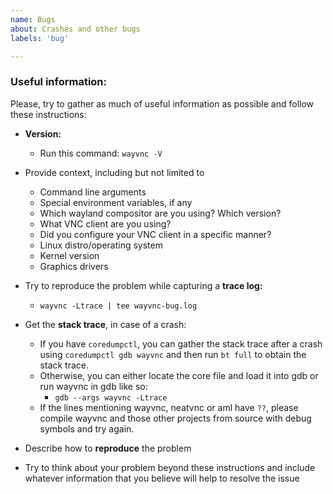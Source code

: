 ```yaml
---
name: Bugs
about: Crashes and other bugs
labels: 'bug'

---
```


### Useful information:
Please, try to gather as much of useful information as possible and follow
these instructions:

- **Version:**
  - Run this command: `wayvnc -V`

- Provide context, including but not limited to
  - Command line arguments
  - Special environment variables, if any
  - Which wayland compositor are you using? Which version?
  - What VNC client are you using?
  - Did you configure your VNC client in a specific manner?
  - Linux distro/operating system
  - Kernel version
  - Graphics drivers

- Try to reproduce the problem while capturing a **trace log:**
  - `wayvnc -Ltrace | tee wayvnc-bug.log`

- Get the **stack trace**, in case of a crash:
  - If you have `coredumpctl`, you can gather the stack trace after a crash
    using `coredumpctl gdb wayvnc` and then run `bt full` to obtain the stack
    trace.
  - Otherwise, you can either locate the core file and load it into gdb or run
    wayvnc in gdb like so:
    - `gdb --args wayvnc -Ltrace`
  - If the lines mentioning wayvnc, neatvnc or aml have `??`, please compile
    wayvnc and those other projects from source with debug symbols and try
    again.

- Describe how to **reproduce** the problem

- Try to think about your problem beyond these instructions and include
  whatever information that you believe will help to resolve the issue
